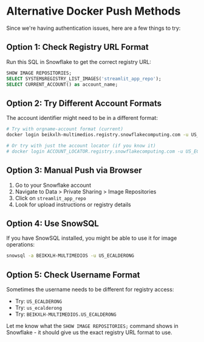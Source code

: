 # Alternative Docker Push Methods

Since we're having authentication issues, here are a few things to try:

## Option 1: Check Registry URL Format
Run this SQL in Snowflake to get the correct registry URL:
```sql
SHOW IMAGE REPOSITORIES;
SELECT SYSTEM$REGISTRY_LIST_IMAGES('streamlit_app_repo');
SELECT CURRENT_ACCOUNT() as account_name;
```

## Option 2: Try Different Account Formats
The account identifier might need to be in a different format:

```bash
# Try with orgname-account format (current)
docker login beikxlh-multimedios.registry.snowflakecomputing.com -u US_ECALDERONG

# Or try with just the account locator (if you know it)
# docker login ACCOUNT_LOCATOR.registry.snowflakecomputing.com -u US_ECALDERONG
```

## Option 3: Manual Push via Browser
1. Go to your Snowflake account
2. Navigate to Data > Private Sharing > Image Repositories
3. Click on `streamlit_app_repo`
4. Look for upload instructions or registry details

## Option 4: Use SnowSQL
If you have SnowSQL installed, you might be able to use it for image operations:
```bash
snowsql -a BEIKXLH-MULTIMEDIOS -u US_ECALDERONG
```

## Option 5: Check Username Format
Sometimes the username needs to be different for registry access:
- Try: `US_ECALDERONG`
- Try: `us_ecalderong` 
- Try: `BEIKXLH-MULTIMEDIOS.US_ECALDERONG`

Let me know what the `SHOW IMAGE REPOSITORIES;` command shows in Snowflake - it should give us the exact registry URL format to use.